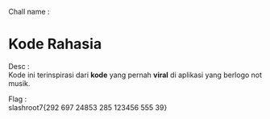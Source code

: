 Chall name : <br>
# Kode Rahasia <br>

Desc : <br>
Kode ini terinspirasi dari <b>kode</b> yang pernah <b>viral</b> di aplikasi yang berlogo not musik. <br>

Flag : <br>
slashroot7{292 697 24853 285 123456 555 39}
